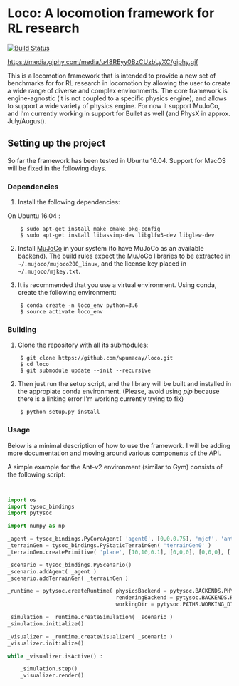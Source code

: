 # Loco: A locomotion framework for RL research

[![Build Status](https://travis-ci.com/wpumacay/loco.svg?branch=master)](https://travis-ci.com/wpumacay/loco)

https://media.giphy.com/media/u48REyy0BzCUzbLyXC/giphy.gif

This is a locomotion framework that is intended to provide a new set of benchmarks 
for for RL research in locomotion by allowing the user to create a wide range of
diverse and complex environments. The core framework is engine-agnostic (it is not
coupled to a specific physics engine), and allows to support a wide variety of
physics engine. For now it support MuJoCo, and I'm currently working in support
for Bullet as well (and PhysX in approx. July/August).

## Setting up the project

So far the framework has been tested in Ubuntu 16.04. Support for MacOS will
be fixed in the following days.

### Dependencies

1. Install the following dependencies:

On Ubuntu 16.04 :

```shell
    $ sudo apt-get install make cmake pkg-config
    $ sudo apt-get install libassimp-dev libglfw3-dev libglew-dev
```

2. Install [MuJoCo](https://www.roboti.us/index.html) in your system (to have MuJoCo 
   as an available backend). The build rules expect the MuJoCo libraries to be
   extracted in `~/.mujoco/mujoco200_linux`, and the license key placed in 
   `~/.mujoco/mjkey.txt`.

3. It is recommended that you use a virtual environment. Using conda, create
   the following environment:

```shell
    $ conda create -n loco_env python=3.6
    $ source activate loco_env
```

### Building

1. Clone the repository with all its submodules:

```shell
    $ git clone https://github.com/wpumacay/loco.git
    $ cd loco
    $ git submodule update --init --recursive
```

2. Then just run the setup script, and the library will be built and installed
   in the appropiate conda environment. (Please, avoid using *pip* because there
   is a linking error I'm working currently trying to fix)

```shell
    $ python setup.py install
```

### Usage

Below is a minimal description of how to use the framework. I will be adding
more documentation and moving around various components of the API.

A simple example for the Ant-v2 environment (similar to Gym) consists of the
following script:

```python


import os
import tysoc_bindings
import pytysoc

import numpy as np

_agent = tysoc_bindings.PyCoreAgent( 'agent0', [0,0,0.75], 'mjcf', 'ant' )
_terrainGen = tysoc_bindings.PyStaticTerrainGen( 'terrainGen0' )
_terrainGen.createPrimitive( 'plane', [10,10,0.1], [0,0,0], [0,0,0], [.2,.3,.4], 'chessboard' )

_scenario = tysoc_bindings.PyScenario()
_scenario.addAgent( _agent )
_scenario.addTerrainGen( _terrainGen )

_runtime = pytysoc.createRuntime( physicsBackend = pytysoc.BACKENDS.PHYSICS.MUJOCO,
                                  renderingBackend = pytysoc.BACKENDS.RENDERING.GLVIZ,
                                  workingDir = pytysoc.PATHS.WORKING_DIR )

_simulation = _runtime.createSimulation( _scenario )
_simulation.initialize()

_visualizer = _runtime.createVisualizer( _scenario )
_visualizer.initialize()

while _visualizer.isActive() :

    _simulation.step()
    _visualizer.render()

```
